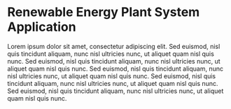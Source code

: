 # Renewable Energy Plant System Application

Lorem ipsum dolor sit amet, consectetur adipiscing elit. Sed euismod, nisl quis tincidunt aliquam, nunc nisl ultricies nunc, ut aliquet quam nisl quis nunc. Sed euismod, nisl quis tincidunt aliquam, nunc nisl ultricies nunc, ut aliquet quam nisl quis nunc. Sed euismod, nisl quis tincidunt aliquam, nunc nisl ultricies nunc, ut aliquet quam nisl quis nunc. Sed euismod, nisl quis tincidunt aliquam, nunc nisl ultricies nunc, ut aliquet quam nisl quis nunc. Sed euismod, nisl quis tincidunt aliquam, nunc nisl ultricies nunc, ut aliquet quam nisl quis nunc.
